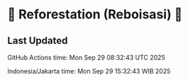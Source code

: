 
# 🌳 Reforestation (Reboisasi) 🌲

## Last Updated

GitHub Actions time: Mon Sep 29 08:32:43 UTC 2025

Indonesia/Jakarta time: Mon Sep 29 15:32:43 WIB 2025
